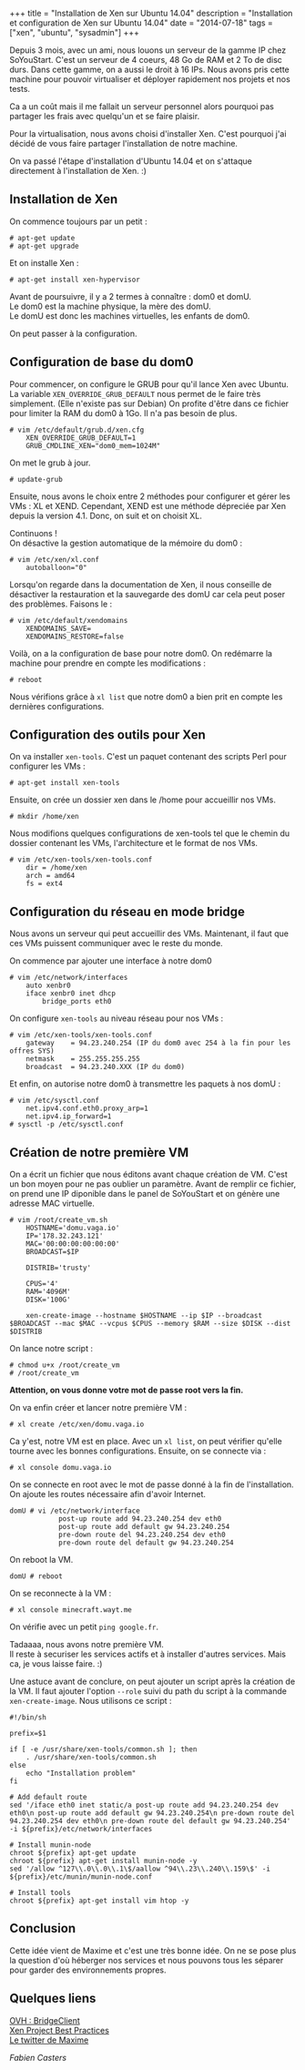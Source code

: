 +++
title = "Installation de Xen sur Ubuntu 14.04"
description = "Installation et configuration de Xen sur Ubuntu 14.04"
date = "2014-07-18"
tags = ["xen", "ubuntu", "sysadmin"]
+++

Depuis 3 mois, avec un ami, nous louons un serveur de la gamme IP chez SoYouStart.
C'est un serveur de 4 coeurs, 48 Go de RAM et 2 To de disc durs.
Dans cette gamme, on a aussi le droit à 16 IPs.
Nous avons pris cette machine pour pouvoir virtualiser et déployer rapidement nos projets et nos tests.

Ca a un coût mais il me fallait un serveur personnel alors pourquoi pas partager les frais avec quelqu'un et se faire plaisir.

Pour la virtualisation, nous avons choisi d'installer Xen. C'est pourquoi j'ai décidé de vous faire partager l'installation de notre machine.

On va passé l'étape d'installation d'Ubuntu 14.04 et on s'attaque directement à l'installation de Xen. :)

## Installation de Xen

On commence toujours par un petit :
```
# apt-get update
# apt-get upgrade
```
Et on installe Xen :
```
# apt-get install xen-hypervisor
```
Avant de poursuivre, il y a 2 termes à connaître : dom0 et domU.  
Le dom0 est la machine physique, la mère des domU.  
Le domU est donc les machines virtuelles, les enfants de dom0.

On peut passer à la configuration.

## Configuration de base du dom0

Pour commencer, on configure le GRUB pour qu'il lance Xen avec Ubuntu. La variable `XEN_OVERRIDE_GRUB_DEFAULT` nous permet de le faire très simplement. (Elle n'existe pas sur Debian) On profite d'être dans ce fichier pour limiter la RAM du dom0 à 1Go. Il n'a pas besoin de plus.
```
# vim /etc/default/grub.d/xen.cfg
    XEN_OVERRIDE_GRUB_DEFAULT=1
    GRUB_CMDLINE_XEN="dom0_mem=1024M"
```
On met le grub à jour.
```
# update-grub
```

Ensuite, nous avons le choix entre 2 méthodes pour configurer et gérer les VMs : XL et XEND.
Cependant, XEND est une méthode dépreciée par Xen depuis la version 4.1. Donc, on suit et on choisit XL.

Continuons !  
On désactive la gestion automatique de la mémoire du dom0 :
```
# vim /etc/xen/xl.conf
    autoballoon="0"
```
Lorsqu'on regarde dans la documentation de Xen, il nous conseille de désactiver la restauration et la sauvegarde des domU car cela peut poser des problèmes.
Faisons le :
```
# vim /etc/default/xendomains
    XENDOMAINS_SAVE=
    XENDOMAINS_RESTORE=false
```

Voilà, on a la configuration de base pour notre dom0. On redémarre la machine pour prendre en compte les modifications :
```
# reboot
```
Nous vérifions grâce à `xl list` que notre dom0 a bien prit en compte les dernières configurations.

## Configuration des outils pour Xen

On va installer `xen-tools`. C'est un paquet contenant des scripts Perl pour configurer les VMs :
```
# apt-get install xen-tools
```
Ensuite, on crée un dossier xen dans le /home pour accueillir nos VMs.
```
# mkdir /home/xen
```
Nous modifions quelques configurations de xen-tools tel que le chemin du dossier contenant les VMs, l'architecture et le format de nos VMs.
```
# vim /etc/xen-tools/xen-tools.conf
    dir = /home/xen
    arch = amd64
    fs = ext4
```

## Configuration du réseau en mode bridge

Nous avons un serveur qui peut accueillir des VMs. Maintenant, il faut que ces VMs puissent communiquer avec le reste du monde.

On commence par ajouter une interface à notre dom0
```
# vim /etc/network/interfaces
    auto xenbr0
    iface xenbr0 inet dhcp
        bridge_ports eth0
```

On configure `xen-tools` au niveau réseau pour nos VMs :
```
# vim /etc/xen-tools/xen-tools.conf
    gateway    = 94.23.240.254 (IP du dom0 avec 254 à la fin pour les offres SYS)
    netmask    = 255.255.255.255
    broadcast  = 94.23.240.XXX (IP du dom0)
```

Et enfin, on autorise notre dom0 à transmettre les paquets à nos domU :
```
# vim /etc/sysctl.conf
    net.ipv4.conf.eth0.proxy_arp=1
    net.ipv4.ip_forward=1
# sysctl -p /etc/sysctl.conf
```

## Création de notre première VM

On a écrit un fichier que nous éditons avant chaque création de VM.
C'est un bon moyen pour ne pas oublier un paramètre.
Avant de remplir ce fichier, on prend une IP diponible dans le panel de SoYouStart et on génère une adresse MAC virtuelle.
```
# vim /root/create_vm.sh
    HOSTNAME='domu.vaga.io'
    IP='178.32.243.121'
    MAC='00:00:00:00:00:00'
    BROADCAST=$IP

    DISTRIB='trusty'

    CPUS='4'
    RAM='4096M'
    DISK='100G'

    xen-create-image --hostname $HOSTNAME --ip $IP --broadcast $BROADCAST --mac $MAC --vcpus $CPUS --memory $RAM --size $DISK --dist $DISTRIB
```
On lance notre script :
```
# chmod u+x /root/create_vm
# /root/create_vm
```
**Attention, on vous donne votre mot de passe root vers la fin.**

On va enfin créer et lancer notre première VM :
```
# xl create /etc/xen/domu.vaga.io
```
Ca y'est, notre VM est en place. Avec un `xl list`, on peut vérifier qu'elle tourne avec les bonnes configurations.
Ensuite, on se connecte via :
```
# xl console domu.vaga.io
```
On se connecte en root avec le mot de passe donné à la fin de l'installation. On ajoute les routes nécessaire afin d'avoir Internet.
```
domU # vi /etc/network/interface
            post-up route add 94.23.240.254 dev eth0
            post-up route add default gw 94.23.240.254
            pre-down route del 94.23.240.254 dev eth0
            pre-down route del default gw 94.23.240.254
```
On reboot la VM.
```
domU # reboot
```
On se reconnecte à la VM :
```
# xl console minecraft.wayt.me
```
On vérifie avec un petit `ping google.fr`.

Tadaaaa, nous avons notre première VM.  
Il reste à securiser les services actifs et à installer d'autres services. Mais ca, je vous laisse faire. :)

Une astuce avant de conclure, on peut ajouter un script après la création de la VM. Il faut ajouter l'option `--role` suivi du path du script à la commande `xen-create-image`. Nous utilisons ce script :
```
#!/bin/sh

prefix=$1

if [ -e /usr/share/xen-tools/common.sh ]; then
    . /usr/share/xen-tools/common.sh
else
    echo "Installation problem"
fi

# Add default route
sed '/iface eth0 inet static/a post-up route add 94.23.240.254 dev eth0\n post-up route add default gw 94.23.240.254\n pre-down route del 94.23.240.254 dev eth0\n pre-down route del default gw 94.23.240.254' -i ${prefix}/etc/network/interfaces

# Install munin-node
chroot ${prefix} apt-get update
chroot ${prefix} apt-get install munin-node -y
sed '/allow ^127\\.0\\.0\\.1\$/aallow ^94\\.23\\.240\\.159\$' -i ${prefix}/etc/munin/munin-node.conf

# Install tools
chroot ${prefix} apt-get install vim htop -y
```

## Conclusion

Cette idée vient de Maxime et c'est une très bonne idée. On ne se pose plus la question d'où héberger nos services et nous pouvons tous les séparer pour garder des environnements propres.

## Quelques liens
[OVH : BridgeClient](http://guide.ovh.com/BridgeClient)  
[Xen Project Best Practices](http://wiki.xenproject.org/wiki/Xen_Project_Best_Practices)  
[Le twitter de Maxime](http://twitter.com/Max_Wayt)

*Fabien Casters*

